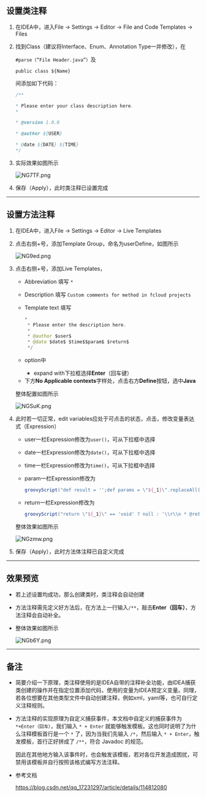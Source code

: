 ## 设置类注释

1. 在IDEA中，进入File -> Settings -> Editor -> File and Code Templates -> Files

2. 找到Class（建议将Interface、Enum、Annotation Type一并修改），在

   `#parse（“File Header.java”）`及

   `public class ${Name}`

   间添加如下代码：

   ```java
   /**
   
   * Please enter your class description here.
   *
   
   * @version 1.0.0
   
   * @author ${USER}
   
   * @date ${DATE} ${TIME}
   */
   ```

3. 实际效果如图所示

   ![NG7TF.png](https://e.im5i.com/2021/07/20/NG7TF.png)

4. 保存（Apply），此时类注释已设置完成

------

## 设置方法注释

1. 在IDEA中，进入File -> Settings -> Editor -> Live Templates

2. 点击右侧+号，添加Template Group，命名为userDefine，如图所示

   ![NG9ed.png](https://e.im5i.com/2021/07/20/NG9ed.png)

3. 点击右侧+号，添加Live Templates，

   - Abbreviation 填写 `*`

   - Description 填写 `Custom comments for method in fcloud projects`

   - Template text 填写

     ```java
     *
      * Please enter the description here.
      *
      * @author $user$
      * @date $date$ $time$$param$ $return$
      */
     ```

   - option中
     
     - expand with下拉框选择**Enter**（回车键）

   * 下方**No Applicable contexts**字样处，点击右方**Define**按钮，选中**Java**

   整体配置如图所示

   ![NGSuK.png](https://e.im5i.com/2021/07/20/NGSuK.png)

4. 此时若一切正常，edit variables应处于可点击的状态，点击，修改变量表达式（Expression）

   - user一栏Expression修改为`user()`，可从下拉框中选择

   - date一栏Expression修改为`date()`，可从下拉框中选择

   - time一栏Expression修改为`time()`，可从下拉框中选择

   - param一栏Expression修改为

     ```groovy
     groovyScript("def result = '';def params = \"${_1}\".replaceAll('[\\\\[|\\\\]|\\\\s]', '').split(',').toList(); for(i = 0; i < params.size(); i++) {if(params[i] != '')result+='* @param ' + params[i] + ((i < params.size() - 1) ? '\\r\\n ' : '')}; return result == '' ? null : '\\r\\n ' + result", methodParameters()) 
     ```

     

   - return一栏Expression修改为

     ```groovy
     groovyScript("return \"${_1}\" == 'void' ? null : '\\r\\n * @return ' + \"${_1}\"", methodReturnType()) 
     ```

   整体效果如图所示

   ![NGzmw.png](https://e.im5i.com/2021/07/20/NGzmw.png)

5. 保存（Apply），此时方法体注释已自定义完成



------

## 效果预览

- 若上述设置均成功，那么创建类时，类注释会自动创建

- 方法注释需先定义好方法后，在方法上一行输入`/**`，敲击**Enter（回车）**，方法注释会自动补全。

- 整体效果如图所示

  ![NGb6Y.png](https://e.im5i.com/2021/07/20/NGb6Y.png)



--------

## 备注

- 简要介绍一下原理，类注释使用的是IDEA自带的注释补全功能，由IDEA捕获类创建的操作并在指定位置添加代码，使用的变量为IDEA预定义变量。同理，若各位想要在其他类型文件中自动创建注释，例如xml，yaml等，也可自行定义注释规则。

- 方法注释的实现原理为自定义捕获事件，本文档中自定义的捕获事件为`*+Enter（回车）`，我们输入 `* + Enter` 就能够触发模板。这也同时说明了为什么注释模板首行是一个 `*` 了，因为当我们先输入 `/*`，然后输入 `* + Enter`，触发模板，首行正好拼成了 `/**`，符合 Javadoc 的规范。

  因此在其他地方输入该事件时，也会触发该模板，若对各位开发造成困扰，可禁用该模板并自行按照该格式编写方法注释。

- 参考文档

  https://blog.csdn.net/qq_17231297/article/details/114812080